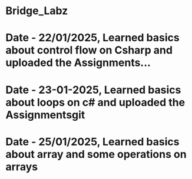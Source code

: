 # Bridge_Labz
# Date - 22/01/2025, Learned basics about control flow on Csharp and uploaded the Assignments...
# Date - 23-01-2025, Learned basics about loops on c# and uploaded the Assignmentsgit
# Date - 25/01/2025, Learned basics about array and some operations on arrays 